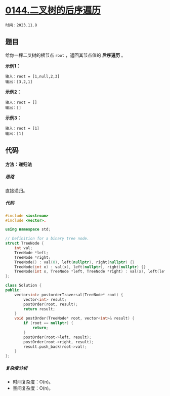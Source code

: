 # [0144.二叉树的后序遍历](https://leetcode.cn/problems/binary-tree-postorder-traversal/)

`时间：2023.11.8`

## 题目

给你一棵二叉树的根节点 `root` ，返回其节点值的 **后序遍历** 。

**示例1：**

```
输入：root = [1,null,2,3]
输出：[3,2,1]
```

**示例2：**

```
输入：root = []
输出：[]
```

**示例3：**

```
输入：root = [1]
输出：[1]
```

## 代码

#### 方法：递归法

##### 思路

直接递归。

##### 代码

```c++
#include <iostream>
#include <vector>.

using namespace std;

// Definition for a binary tree node.
struct TreeNode {
    int val;
    TreeNode *left;
    TreeNode *right;
    TreeNode() : val(0), left(nullptr), right(nullptr) {}
    TreeNode(int x) : val(x), left(nullptr), right(nullptr) {}
    TreeNode(int x, TreeNode *left, TreeNode *right) : val(x), left(left), right(right) {}
};

class Solution {
public:
    vector<int> postorderTraversal(TreeNode* root) {
        vector<int> result;
        postOrder(root, result);
        return result;
    }
    void postOrder(TreeNode* root, vector<int>& result) {
        if (root == nullptr) {
            return;
        }
        postOrder(root->left, result);
        postOrder(root->right, result);
        result.push_back(root->val);
    }
};
```

##### 复杂度分析

- 时间复杂度：O(n)。
- 空间复杂度：O(n)。
